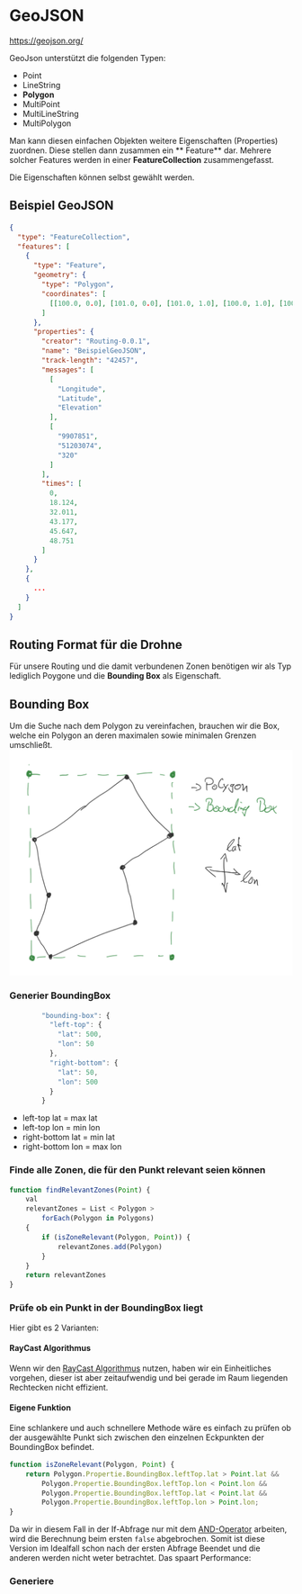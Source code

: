 # GeoJSON

https://geojson.org/

GeoJson unterstützt die folgenden Typen:

- Point
- LineString
- **Polygon**
- MultiPoint
- MultiLineString
- MultiPolygon

Man kann diesen einfachen Objekten weitere Eigenschaften (Properties) zuordnen. Diese stellen dann zusammen ein **
Feature** dar.
Mehrere solcher Features werden in einer **FeatureCollection** zusammengefasst.

Die Eigenschaften können selbst gewählt werden.

## Beispiel GeoJSON

```json
{
  "type": "FeatureCollection",
  "features": [
    {
      "type": "Feature",
      "geometry": {
        "type": "Polygon",
        "coordinates": [
          [[100.0, 0.0], [101.0, 0.0], [101.0, 1.0], [100.0, 1.0], [100.0, 0.0]]
        ]
      },
      "properties": {
        "creator": "Routing-0.0.1",
        "name": "BeispielGeoJSON",
        "track-length": "42457",
        "messages": [
          [
            "Longitude",
            "Latitude",
            "Elevation"
          ],
          [
            "9907851",
            "51203074",
            "320"
          ]
        ],
        "times": [
          0,
          18.124,
          32.011,
          43.177,
          45.647,
          48.751
        ]
      }
    },
    {
      ...
    }
  ]
}
```

## Routing Format für die Drohne

Für unsere Routing und die damit verbundenen Zonen benötigen wir als Typ lediglich Poygone und die **Bounding Box** als
Eigenschaft.

## Bounding Box

Um die Suche nach dem Polygon zu vereinfachen, brauchen wir die Box, welche ein Polygon an deren maximalen sowie
minimalen Grenzen umschließt.
![Bounding Box](../assets/bounding-box.jpeg)

### Generier BoundingBox
```js
        "bounding-box": {
          "left-top": {
            "lat": 500,
            "lon": 50
          },
          "right-bottom": {
            "lat": 50,
            "lon": 500
          }
        }
```

- left-top lat = max lat
- left-top lon = min lon
- right-bottom lat = min lat
- right-bottom lon = max lon

### Finde alle Zonen, die für den Punkt relevant seien können

```js
function findRelevantZones(Point) {
    val
    relevantZones = List < Polygon >
        forEach(Polygon in Polygons)
    {
        if (isZoneRelevant(Polygon, Point)) {
            relevantZones.add(Polygon)
        }
    }
    return relevantZones
}
```

### Prüfe ob ein Punkt in der BoundingBox liegt

Hier gibt es 2 Varianten:

#### RayCast Algorithmus

Wenn wir den [RayCast Algorithmus](../Ray-Casting-Algorithm) nutzen, haben wir ein Einheitliches vorgehen, dieser
ist aber zeitaufwendig und bei gerade im Raum liegenden Rechtecken nicht effizient.

#### Eigene Funktion

Eine schlankere und auch schnellere Methode wäre es einfach zu prüfen ob der ausgewählte Punkt sich zwischen den
einzelnen Eckpunkten der BoundingBox befindet.
```js
function isZoneRelevant(Polygon, Point) {
    return Polygon.Propertie.BoundingBox.leftTop.lat > Point.lat &&
        Polygon.Propertie.BoundingBox.leftTop.lon < Point.lon &&
        Polygon.Propertie.BoundingBox.leftTop.lat < Point.lat &&
        Polygon.Propertie.BoundingBox.leftTop.lon > Point.lon;
}
```

Da wir in diesem Fall in der If-Abfrage nur mit dem [AND-Operator](https://developer.mozilla.org/en-US/docs/Web/JavaScript/Reference/Operators/Logical_AND) arbeiten, wird die Berechnung beim ersten `false` abgebrochen. Somit ist diese Version im Idealfall schon nach der ersten Abfrage Beendet und die anderen werden nicht weter betrachtet. Das spaart Performance:


### Generiere 